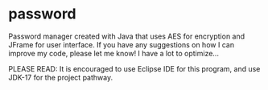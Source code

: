 # password
Password manager created with Java that uses AES for encryption and JFrame for user interface. If you have any suggestions on how I can improve my code, please let me know! I have a lot to optimize...

PLEASE READ:
It is encouraged to use Eclipse IDE for this program, and use JDK-17 for the project pathway.

